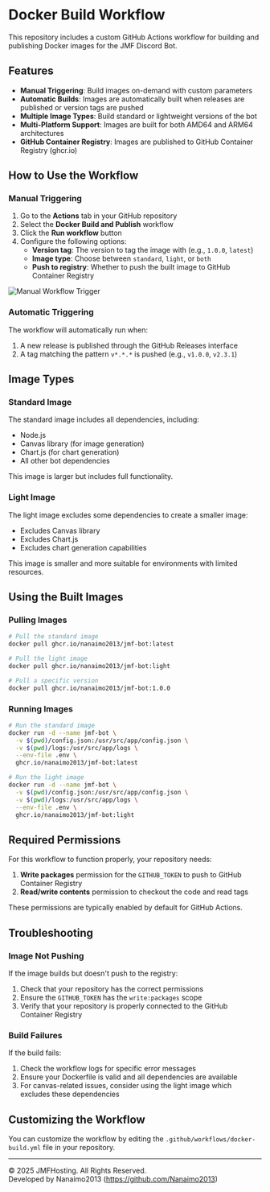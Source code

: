 # Docker Build Workflow

This repository includes a custom GitHub Actions workflow for building and publishing Docker images for the JMF Discord Bot.

## Features

- **Manual Triggering**: Build images on-demand with custom parameters
- **Automatic Builds**: Images are automatically built when releases are published or version tags are pushed
- **Multiple Image Types**: Build standard or lightweight versions of the bot
- **Multi-Platform Support**: Images are built for both AMD64 and ARM64 architectures
- **GitHub Container Registry**: Images are published to GitHub Container Registry (ghcr.io)

## How to Use the Workflow

### Manual Triggering

1. Go to the **Actions** tab in your GitHub repository
2. Select the **Docker Build and Publish** workflow
3. Click the **Run workflow** button
4. Configure the following options:
   - **Version tag**: The version to tag the image with (e.g., `1.0.0`, `latest`)
   - **Image type**: Choose between `standard`, `light`, or `both`
   - **Push to registry**: Whether to push the built image to GitHub Container Registry

![Manual Workflow Trigger](https://docs.github.com/assets/images/help/repository/workflow-dispatch.png)

### Automatic Triggering

The workflow will automatically run when:

1. A new release is published through the GitHub Releases interface
2. A tag matching the pattern `v*.*.*` is pushed (e.g., `v1.0.0`, `v2.3.1`)

## Image Types

### Standard Image

The standard image includes all dependencies, including:
- Node.js
- Canvas library (for image generation)
- Chart.js (for chart generation)
- All other bot dependencies

This image is larger but includes full functionality.

### Light Image

The light image excludes some dependencies to create a smaller image:
- Excludes Canvas library
- Excludes Chart.js
- Excludes chart generation capabilities

This image is smaller and more suitable for environments with limited resources.

## Using the Built Images

### Pulling Images

```bash
# Pull the standard image
docker pull ghcr.io/nanaimo2013/jmf-bot:latest

# Pull the light image
docker pull ghcr.io/nanaimo2013/jmf-bot:light

# Pull a specific version
docker pull ghcr.io/nanaimo2013/jmf-bot:1.0.0
```

### Running Images

```bash
# Run the standard image
docker run -d --name jmf-bot \
  -v $(pwd)/config.json:/usr/src/app/config.json \
  -v $(pwd)/logs:/usr/src/app/logs \
  --env-file .env \
  ghcr.io/nanaimo2013/jmf-bot:latest

# Run the light image
docker run -d --name jmf-bot \
  -v $(pwd)/config.json:/usr/src/app/config.json \
  -v $(pwd)/logs:/usr/src/app/logs \
  --env-file .env \
  ghcr.io/nanaimo2013/jmf-bot:light
```

## Required Permissions

For this workflow to function properly, your repository needs:

1. **Write packages** permission for the `GITHUB_TOKEN` to push to GitHub Container Registry
2. **Read/write contents** permission to checkout the code and read tags

These permissions are typically enabled by default for GitHub Actions.

## Troubleshooting

### Image Not Pushing

If the image builds but doesn't push to the registry:

1. Check that your repository has the correct permissions
2. Ensure the `GITHUB_TOKEN` has the `write:packages` scope
3. Verify that your repository is properly connected to the GitHub Container Registry

### Build Failures

If the build fails:

1. Check the workflow logs for specific error messages
2. Ensure your Dockerfile is valid and all dependencies are available
3. For canvas-related issues, consider using the light image which excludes these dependencies

## Customizing the Workflow

You can customize the workflow by editing the `.github/workflows/docker-build.yml` file in your repository.

---

© 2025 JMFHosting. All Rights Reserved.  
Developed by Nanaimo2013 (https://github.com/Nanaimo2013) 